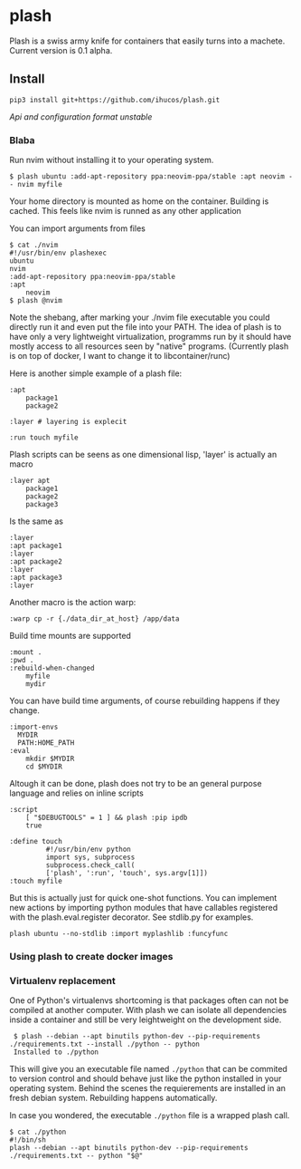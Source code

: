 # plash

Plash is a swiss army knife for containers that easily turns into a machete. Current version is 0.1 alpha.


## Install
`pip3 install git+https://github.com/ihucos/plash.git`

*Api and configuration format unstable*


### Blaba

Run nvim without installing it to your operating system.
```
$ plash ubuntu :add-apt-repository ppa:neovim-ppa/stable :apt neovim -- nvim myfile
```
Your home directory is mounted as home on the container. Building is cached. This feels like nvim is runned as any other application

You can import arguments from files
```
$ cat ./nvim
#!/usr/bin/env plashexec
ubuntu
nvim
:add-apt-repository ppa:neovim-ppa/stable
:apt
	neovim
$ plash @nvim
```
Note the shebang, after marking your ./nvim file executable you could directly run it and even put the file into your PATH. The idea of plash is to have only a very lightweight virtualization, programms run by it should have mostly access to all resources seen by "native" programs. (Currently plash is on top of docker, I want to change it to libcontainer/runc)

Here is another simple example of a plash file:
```
:apt
	package1
	package2

:layer # layering is explecit

:run touch myfile
```

Plash scripts can be seens as one dimensional lisp, 'layer' is actually an macro
```
:layer apt
	package1
	package2
	package3
```
Is the same as
```
:layer
:apt package1
:layer
:apt package2
:layer
:apt package3
:layer
```
Another macro is the action warp:
```
:warp cp -r {./data_dir_at_host} /app/data
```

Build time mounts are supported
```
:mount .
:pwd .
:rebuild-when-changed
	myfile
	mydir
```

You can have build time arguments, of course rebuilding happens if they change.
```
:import-envs
  MYDIR
  PATH:HOME_PATH
:eval
	mkdir $MYDIR
	cd $MYDIR
```

Altough it can be done, plash does not try to be an general purpose language and relies on inline scripts

```
:script
	[ "$DEBUGTOOLS" = 1 ] && plash :pip ipdb
	true
```

```
:define touch
         #!/usr/bin/env python
         import sys, subprocess
         subprocess.check_call(
         ['plash', ':run', 'touch', sys.argv[1]])
:touch myfile
```

But this is actually just for quick one-shot functions. You can implement new actions by importing python modules that have callables registered with the plash.eval.register decorator. See stdlib.py for examples.
```
plash ubuntu --no-stdlib :import myplashlib :funcyfunc
```


### Using plash to create docker images

### Virtualenv replacement
One of Python's virtualenvs shortcoming is that packages often can not be compiled at another computer. With plash we can isolate all dependencies inside a container and still be very leightweight on the development side.

```
 $ plash --debian --apt binutils python-dev --pip-requirements ./requirements.txt --install ./python -- python
 Installed to ./python
```

This will give you an executable file named `./python` that can be commited to version control and should behave just like the python installed in your operating system. Behind the scenes the requierements are installed in an fresh debian system. Rebuilding happens automatically.




In case you wondered, the executable `./python` file is a wrapped plash call.
```
$ cat ./python
#!/bin/sh
plash --debian --apt binutils python-dev --pip-requirements ./requirements.txt -- python "$@"
```

